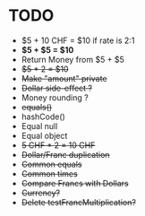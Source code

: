 # TODO

- $5 + 10 CHF = $10 if rate is 2:1
- **$5 + $5 = $10**
- Return Money from $5 + $5
- ~~$5 * 2 = $10~~
- ~~Make "amount" private~~
- ~~Dollar side-effect ?~~
- Money rounding ?
- ~~equals()~~
- hashCode()
- Equal null
- Equal object
- ~~5 CHF * 2 = 10 CHF~~
- ~~Dollar/Franc duplication~~
- ~~Common equals~~
- ~~Common times~~
- ~~Compare Francs with Dollars~~
- ~~Currency?~~
- ~~Delete testFrancMultiplication?~~
